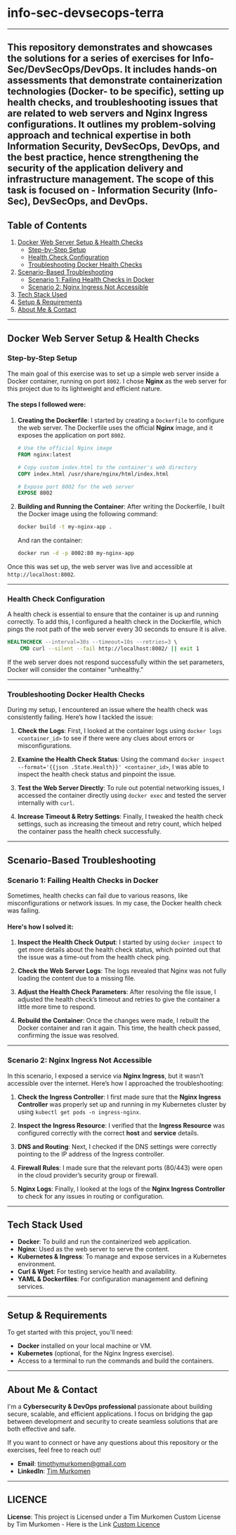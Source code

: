 # info-sec-devsecops-terra
---
This repository demonstrates and showcases the solutions for a series of exercises for Info-Sec/DevSecOps/DevOps. It includes hands-on assessments that demonstrate containerization technologies (Docker- to be specific), setting up health checks, and troubleshooting issues that are related to web servers and Nginx Ingress configurations. It outlines my problem-solving approach and technical expertise in both Information Security, DevSecOps, DevOps, and the best practice, hence strengthening the security of the application delivery and infrastructure management. The scope of this task is focused on - **Information Security (Info-Sec)**, **DevSecOps**, and **DevOps**.
---
## Table of Contents
1. [Docker Web Server Setup & Health Checks](#docker-web-server-setup--health-checks)
    - [Step-by-Step Setup](#step-by-step-setup)
    - [Health Check Configuration](#health-check-configuration)
    - [Troubleshooting Docker Health Checks](#troubleshooting-docker-health-checks)
2. [Scenario-Based Troubleshooting](#scenario-based-troubleshooting)
    - [Scenario 1: Failing Health Checks in Docker](#scenario-1-failing-health-checks-in-docker)
    - [Scenario 2: Nginx Ingress Not Accessible](#scenario-2-nginx-ingress-not-accessible)
3. [Tech Stack Used](#tech-stack-used)
4. [Setup & Requirements](#setup--requirements)
5. [About Me & Contact](#about-me--contact)

---

## Docker Web Server Setup & Health Checks

### Step-by-Step Setup

The main goal of this exercise was to set up a simple web server inside a Docker container, running on port `8002`. I chose **Nginx** as the web server for this project due to its lightweight and efficient nature.

#### The steps I followed were:
1. **Creating the Dockerfile**: I started by creating a `Dockerfile` to configure the web server. The Dockerfile uses the official **Nginx** image, and it exposes the application on port `8002`.
   
    ```Dockerfile
    # Use the official Nginx image
    FROM nginx:latest
    
    # Copy custom index.html to the container's web directory
    COPY index.html /usr/share/nginx/html/index.html
    
    # Expose port 8002 for the web server
    EXPOSE 8002
    ```

2. **Building and Running the Container**:
   After writing the Dockerfile, I built the Docker image using the following command:
   ```bash
   docker build -t my-nginx-app .
   ```
   And ran the container:
   ```bash
   docker run -d -p 8002:80 my-nginx-app
   ```

Once this was set up, the web server was live and accessible at `http://localhost:8002`.

---

### Health Check Configuration

A health check is essential to ensure that the container is up and running correctly. To add this, I configured a health check in the Dockerfile, which pings the root path of the web server every 30 seconds to ensure it is alive.

```Dockerfile
HEALTHCHECK --interval=30s --timeout=10s --retries=3 \
    CMD curl --silent --fail http://localhost:8002/ || exit 1
```

If the web server does not respond successfully within the set parameters, Docker will consider the container "unhealthy."

---

### Troubleshooting Docker Health Checks

During my setup, I encountered an issue where the health check was consistently failing. Here’s how I tackled the issue:

1. **Check the Logs**: First, I looked at the container logs using `docker logs <container_id>` to see if there were any clues about errors or misconfigurations.
   
2. **Examine the Health Check Status**: Using the command `docker inspect --format='{{json .State.Health}}' <container_id>`, I was able to inspect the health check status and pinpoint the issue.

3. **Test the Web Server Directly**: To rule out potential networking issues, I accessed the container directly using `docker exec` and tested the server internally with `curl`.

4. **Increase Timeout & Retry Settings**: Finally, I tweaked the health check settings, such as increasing the timeout and retry count, which helped the container pass the health check successfully.

---

## Scenario-Based Troubleshooting

### Scenario 1: Failing Health Checks in Docker

Sometimes, health checks can fail due to various reasons, like misconfigurations or network issues. In my case, the Docker health check was failing.

#### Here's how I solved it:
1. **Inspect the Health Check Output**: I started by using `docker inspect` to get more details about the health check status, which pointed out that the issue was a time-out from the health check ping.
   
2. **Check the Web Server Logs**: The logs revealed that Nginx was not fully loading the content due to a missing file.

3. **Adjust the Health Check Parameters**: After resolving the file issue, I adjusted the health check’s timeout and retries to give the container a little more time to respond.

4. **Rebuild the Container**: Once the changes were made, I rebuilt the Docker container and ran it again. This time, the health check passed, confirming the issue was resolved.

---

### Scenario 2: Nginx Ingress Not Accessible

In this scenario, I exposed a service via **Nginx Ingress**, but it wasn’t accessible over the internet. Here’s how I approached the troubleshooting:

1. **Check the Ingress Controller**: I first made sure that the **Nginx Ingress Controller** was properly set up and running in my Kubernetes cluster by using `kubectl get pods -n ingress-nginx`.

2. **Inspect the Ingress Resource**: I verified that the **Ingress Resource** was configured correctly with the correct **host** and **service** details.

3. **DNS and Routing**: Next, I checked if the DNS settings were correctly pointing to the IP address of the Ingress controller.

4. **Firewall Rules**: I made sure that the relevant ports (80/443) were open in the cloud provider’s security group or firewall.

5. **Nginx Logs**: Finally, I looked at the logs of the **Nginx Ingress Controller** to check for any issues in routing or configuration.

---

## Tech Stack Used

- **Docker**: To build and run the containerized web application.
- **Nginx**: Used as the web server to serve the content.
- **Kubernetes & Ingress**: To manage and expose services in a Kubernetes environment.
- **Curl & Wget**: For testing service health and availability.
- **YAML & Dockerfiles**: For configuration management and defining services.

---

## Setup & Requirements

To get started with this project, you'll need:

- **Docker** installed on your local machine or VM.
- **Kubernetes** (optional, for the Nginx Ingress exercise).
- Access to a terminal to run the commands and build the containers.

---
## About Me & Contact

I'm a **Cybersecurity & DevOps professional** passionate about building secure, scalable, and efficient applications. I focus on bridging the gap between development and security to create seamless solutions that are both effective and safe.

If you want to connect or have any questions about this repository or the exercises, feel free to reach out!

- **Email**: [timothymurkomen@gmail.com](mailto:timothymurkomen@gmail.com)
- **LinkedIn**: [Tim Murkomen](https://www.linkedin.com/in/timoo20//)
---
## LICENCE
**License**: This project is Licensed under a Tim Murkomen Custom License by Tim Murkomen - Here is the Link  [Custom Licence](https://github.com/Timoo20/info-sec-devops-devsecops-terra/blob/main/LICENSE)
```
